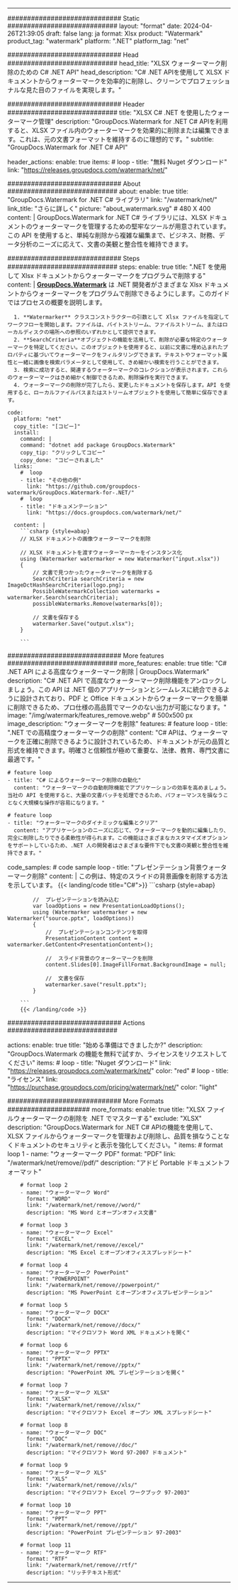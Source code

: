 
---
############################# Static ############################
layout: "format"
date:  2024-04-26T21:39:05
draft: false
lang: ja
format: Xlsx
product: "Watermark"
product_tag: "watermark"
platform: ".NET"
platform_tag: "net"

############################# Head ############################
head_title: "XLSX ウォーターマーク削除のための C# .NET API"
head_description: "C# .NET APIを使用して XLSX ドキュメントからウォーターマークを効率的に削除し、クリーンでプロフェッショナルな見た目のファイルを実現します。"

############################# Header ############################
title: "XLSX C# .NET を使用したウォーターマーク管理" 
description: "GroupDocs.Watermark for .NET C# APIを利用すると、XLSX ファイル内のウォーターマークを効果的に削除または編集できます。これは、元の文書フォーマットを維持するのに理想的です。"
subtitle: "GroupDocs.Watermark for .NET C# API" 

header_actions:
  enable: true
  items:
    #  loop
    - title: "無料 Nuget ダウンロード"
      link: "https://releases.groupdocs.com/watermark/net/"
      
############################# About ############################
about:
    enable: true
    title: "GroupDocs.Watermark for .NET C# ライブラリ"
    link: "/watermark/net/"
    link_title: "さらに詳しく"
    picture: "about_watermark.svg" # 480 X 400
    content: |
       GroupDocs.Watermark for .NET C# ライブラリには、XLSX ドキュメントのウォーターマークを管理するための堅牢なツールが用意されています。この API を使用すると、単純な削除から複雑な編集まで、ビジネス、財務、データ分析のニーズに応えて、文書の美観と整合性を維持できます。

############################# Steps ############################
steps:
    enable: true
    title: ".NET を使用して Xlsx ドキュメントからウォーターマークをプログラムで削除する"
    content: |
      **[GroupDocs.Watermark](https://products.groupdocs.com/watermark/net/)** は .NET 開発者がさまざまな Xlsx ドキュメントからウォーターマークをプログラムで削除できるようにします。このガイドではプロセスの概要を説明します。
      
      1. **Watermarker** クラスコンストラクターの引数として Xlsx ファイルを指定してワークフローを開始します。ファイルは、バイトストリーム、ファイルストリーム、またはローカルディスクの場所への参照のいずれかとして提供できます。
      2. **SearchCriteria**オブジェクトの機能を活用して、削除が必要な特定のウォーターマークを特定してください。このオブジェクトを使用すると、以前に文書に埋め込まれたプロパティに基づいてウォーターマークをフィルタリングできます。テキストやフォーマット属性と一緒に画像を検索パラメータとして使用して、きめ細かい検索を行うことができます。
      3. 検索に成功すると、関連するウォーターマークのコレクションが表示されます。これらのウォーターマークはきめ細かく制御できるため、削除操作を実行できます。
      4. ウォーターマークの削除が完了したら、変更したドキュメントを保存します。API を使用すると、ローカルファイルパスまたはストリームオブジェクトを使用して簡単に保存できます。
   
    code:
      platform: "net"
      copy_title: "[コピー]"
      install:
        command: |
        command: "dotnet add package GroupDocs.Watermark"
        copy_tip: "クリックしてコピー"
        copy_done: "コピーされました"
      links:
        #  loop
        - title: "その他の例"
          link: "https://github.com/groupdocs-watermark/GroupDocs.Watermark-for-.NET/"
        #  loop
        - title: "ドキュメンテーション"
          link: "https://docs.groupdocs.com/watermark/net/"
          
      content: |
        ```csharp {style=abap}
        // XLSX ドキュメントの画像ウォーターマークを削除

        // XLSX ドキュメントを渡すウォーターマーカーをインスタンス化
        using (Watermarker watermarker = new Watermarker("input.xlsx"))
        {
            // 文書で見つかったウォーターマークを削除する
            SearchCriteria searchCriteria = new ImageDctHashSearchCriteria(logo.png);
            PossibleWatermarkCollection watermarks = watermarker.Search(searchCriteria);
            possibleWatermarks.Remove(watermarks[0]);

            // 文書を保存する
            watermarker.Save("output.xlsx");
        }
        
        ```  

############################# More features ############################
more_features:
  enable: true
  title: "C# .NET API による高度なウォーターマーク削除 | GroupDocs.Watermark"
  description: "C# .NET API で高度なウォーターマーク削除機能をアンロックしましょう。この API は .NET 個のアプリケーションとシームレスに統合できるように設計されており、PDF と Office ドキュメントからウォーターマークを簡単に削除できるため、プロ仕様の高品質でマークのない出力が可能になります。"
  image: "/img/watermark/features_remove.webp" # 500x500 px
  image_description: "ウォーターマークを削除"
  features:
    # feature loop
    - title: ".NET での高精度ウォーターマークの削除"
      content: "C# APIは、ウォーターマークを正確に削除できるように設計されているため、ドキュメントが元の品質と形式を維持できます。明確さと信頼性が極めて重要な、法律、教育、専門文書に最適です。"

    # feature loop
    - title: "C# によるウォーターマーク削除の自動化"
      content: "ウォーターマークの自動削除機能でアプリケーションの効率を高めましょう。当社の API を使用すると、大量の文書バッチを処理できるため、パフォーマンスを損なうことなく大規模な操作が容易になります。"

    # feature loop
    - title: "ウォーターマークのダイナミックな編集とクリア"
      content: "アプリケーションのニーズに応じて、ウォーターマークを動的に編集したり、完全に削除したりできる柔軟性が得られます。この機能はさまざまなカスタマイズオプションをサポートしているため、.NET 人の開発者はさまざまな要件下でも文書の美観と整合性を維持できます。"
      
  code_samples:
    # code sample loop
    - title: "プレゼンテーション背景ウォーターマーク削除"
      content: |
        この例は、特定のスライドの背景画像を削除する方法を示しています。
        {{< landing/code title="C#">}}
        ```csharp {style=abap}
        
            //  プレゼンテーションを読み込む
            var loadOptions = new PresentationLoadOptions();
            using (Watermarker watermarker = new Watermarker("source.pptx", loadOptions))
            {
                //  プレゼンテーションコンテンツを取得
                PresentationContent content = watermarker.GetContent<PresentationContent>();

                //  スライド背景のウォーターマークを削除
                content.Slides[0].ImageFillFormat.BackgroundImage = null;

                //  文書を保存
                watermarker.save("result.pptx");
            }

        ```
        {{< /landing/code >}}


############################# Actions ############################

actions:
  enable: true
  title: "始める準備はできましたか?"
  description: "GroupDocs.Watermark の機能を無料で試すか、ライセンスをリクエストしてください"
  items:
    #  loop
    - title: "Nuget ダウンロード"
      link: "https://releases.groupdocs.com/watermark/net/"
      color: "red"
        #  loop
    - title: "ライセンス"
      link: "https://purchase.groupdocs.com/pricing/watermark/net/"
      color: "light"


############################# More Formats #####################
more_formats:
    enable: true
    title: "XLSX ファイルウォーターマークの削除を .NET でマスターする"
    exclude: "XLSX"
    description: "GroupDocs.Watermark for .NET C# APIの機能を使用して、XLSX ファイルからウォーターマークを管理および削除し、品質を損なうことなくドキュメントのセキュリティと表示を強化してください。"
    items: 
        # format loop 1
        - name: "ウォーターマーク PDF"
          format: "PDF"
          link: "/watermark/net/remove//pdf/"
          description: "アドビ Portable ドキュメントフォーマット"

        # format loop 2
        - name: "ウォーターマーク Word"
          format: "WORD"
          link: "/watermark/net/remove//word/"
          description: "MS Word とオープンオフィス文書"
          
        # format loop 3
        - name: "ウォーターマーク Excel"
          format: "EXCEL"
          link: "/watermark/net/remove//excel/"
          description: "MS Excel とオープンオフィススプレッドシート"

        # format loop 4
        - name: "ウォーターマーク PowerPoint"
          format: "POWERPOINT"
          link: "/watermark/net/remove//powerpoint/"
          description: "MS PowerPoint とオープンオフィスプレゼンテーション"

        # format loop 5
        - name: "ウォーターマーク DOCX"
          format: "DOCX"
          link: "/watermark/net/remove//docx/"
          description: "マイクロソフト Word XML ドキュメントを開く"
          
        # format loop 6
        - name: "ウォーターマーク PPTX"
          format: "PPTX"
          link: "/watermark/net/remove//pptx/"
          description: "PowerPoint XML プレゼンテーションを開く"
          
        # format loop 7
        - name: "ウォーターマーク XLSX"
          format: "XLSX"
          link: "/watermark/net/remove//xlsx/"
          description: "マイクロソフト Excel オープン XML スプレッドシート"

        # format loop 8
        - name: "ウォーターマーク DOC"
          format: "DOC"
          link: "/watermark/net/remove//doc/"
          description: "マイクロソフト Word 97-2007 ドキュメント"

        # format loop 9
        - name: "ウォーターマーク XLS"
          format: "XLS"
          link: "/watermark/net/remove//xls/"
          description: "マイクロソフト Excel ワークブック 97-2003"

        # format loop 10
        - name: "ウォーターマーク PPT"
          format: "PPT"
          link: "/watermark/net/remove//ppt/"
          description: "PowerPoint プレゼンテーション 97-2003"

        # format loop 11
        - name: "ウォーターマーク RTF"
          format: "RTF"
          link: "/watermark/net/remove//rtf/"
          description: "リッチテキスト形式"

---